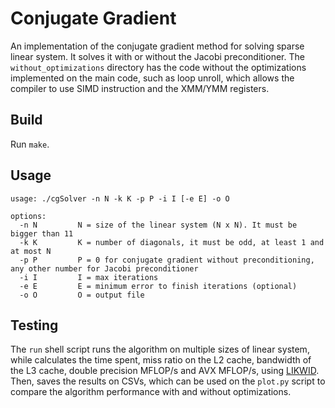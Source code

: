 # Conjugate Gradient

An implementation of the conjugate gradient method for solving sparse linear system. It solves it with or without the Jacobi preconditioner. The `without_optimizations` directory has the code without the optimizations implemented on the main code, such as loop unroll, which allows the compiler to use SIMD instruction and the XMM/YMM registers.

## Build
Run `make`.

## Usage
``` 
usage: ./cgSolver -n N -k K -p P -i I [-e E] -o O

options:
  -n N         N = size of the linear system (N x N). It must be bigger than 11
  -k K         K = number of diagonals, it must be odd, at least 1 and at most N
  -p P         P = 0 for conjugate gradient without preconditioning, any other number for Jacobi preconditioner
  -i I         I = max iterations
  -e E         E = minimum error to finish iterations (optional)
  -o O         O = output file
```

## Testing
The `run` shell script runs the algorithm on multiple sizes of linear system, while calculates the time spent, miss ratio on the L2 cache, bandwidth of the L3 cache, double precision MFLOP/s and AVX MFLOP/s, using [LIKWID](https://github.com/RRZE-HPC/likwid). Then, saves the results on CSVs, which can be used on the `plot.py` script to compare the algorithm performance with and without optimizations.

